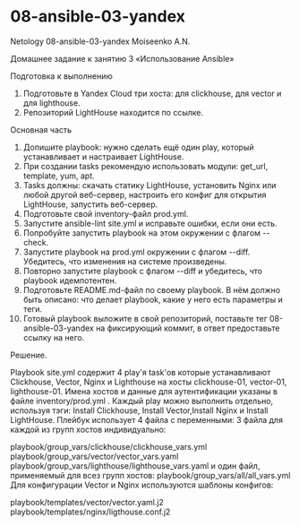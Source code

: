 # 08-ansible-03-yandex  
Netology 08-ansible-03-yandex Moiseenko A.N.  
  
Домашнее задание к занятию 3 «Использование Ansible»  
  
Подготовка к выполнению  
  
  1. Подготовьте в Yandex Cloud три хоста: для clickhouse, для vector и для lighthouse.  
  2. Репозиторий LightHouse находится по ссылке.  
  
Основная часть  
  
  1. Допишите playbook: нужно сделать ещё один play, который устанавливает и настраивает LightHouse.  
  2. При создании tasks рекомендую использовать модули: get_url, template, yum, apt.  
  3. Tasks должны: скачать статику LightHouse, установить Nginx или любой другой веб-сервер, настроить его конфиг для открытия LightHouse, запустить веб-сервер.  
  4. Подготовьте свой inventory-файл prod.yml.  
  5. Запустите ansible-lint site.yml и исправьте ошибки, если они есть.  
  6. Попробуйте запустить playbook на этом окружении с флагом --check.  
  7. Запустите playbook на prod.yml окружении с флагом --diff. Убедитесь, что изменения на системе произведены.  
  8. Повторно запустите playbook с флагом --diff и убедитесь, что playbook идемпотентен.  
  9. Подготовьте README.md-файл по своему playbook. В нём должно быть описано: что делает playbook, какие у него есть параметры и теги.  
  10. Готовый playbook выложите в свой репозиторий, поставьте тег 08-ansible-03-yandex на фиксирующий коммит, в ответ предоставьте ссылку на него.  


Решение.  

  






Playbook site.yml содержит 4 play'я task'ов которые устанавливают Clickhouse, Vector, Nginx и Lighthouse на хосты clickhouse-01, vector-01, lighthouse-01. Имена хостов и данные для аутентификации указаны в файле inventory/prod.yml   . Каждый play можно выполнить отдельно, используя тэги: Install Clickhouse, Install Vector,Install Nginx и Install LightHouse.
Плейбук использует 4 файла с переменными: 3 файла для каждой из групп хостов индивидуально:

playbook/group_vars/clickhouse/clickhouse_vars.yml
playbook/group_vars/vector/vector_vars.yaml
playbook/group_vars/lighthouse/lighthouse_vars.yaml
и один файл, применяемый для всез групп хостов:
playbook/group_vars/all/all_vars.yml
Для конфигурации Vector и Nginx используются шаблоны конфигов:

playbook/templates/vector/vector.yaml.j2
playbook/templates/nginx/ligthouse.conf.j2
